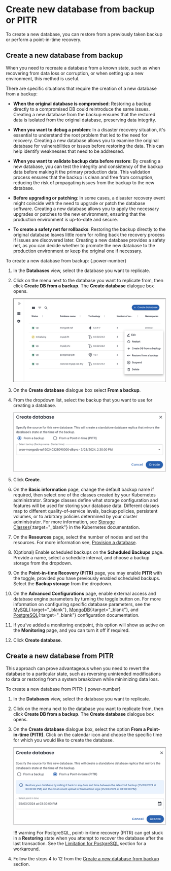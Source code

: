 # Create new database from backup or PITR

To create a new database, you can restore from a previously taken backup or perform a point-in-time recovery.

## Create a new database from backup

When you need to recreate a database from a known state, such as when recovering from data loss or corruption, or when setting up a new environment, this method is useful.

There are specific situations that require the creation of a new database from a backup:

- **When the original database is compromised**: Restoring a backup directly to a compromised DB could reintroduce the same issues. Creating a new database from the backup ensures that the restored data is isolated from the original database, preserving data integrity.

- **When you want to debug a problem**: In a disaster recovery situation, it's essential to understand the root problem that led to the need for recovery. Creating a new database allows you to examine the original database for vulnerabilities or issues before restoring the data. This can help identify weaknesses that need to be addressed.

- **When you want to validate backup data before restore**: By creating a new database, you can test the integrity and consistency of the backup data before making it the primary production data. This validation process ensures that the backup is clean and free from corruption, reducing the risk of propagating issues from the backup to the new database.

- **Before upgrading or patching**: In some cases, a disaster recovery event might coincide with the need to upgrade or patch the database software. Creating a new database allows you to apply the necessary upgrades or patches to the new environment, ensuring that the production environment is up-to-date and secure.

- **To create a safety net for rollbacks**: Restoring the backup directly to the original database leaves little room for rolling back the recovery process if issues are discovered later. Creating a new database provides a safety net, as you can decide whether to promote the new database to the production environment or keep the original one if necessary.


To create a new database from backup:
{.power-number}

1. In the <i class="uil uil-database"></i> **Databases** view, select the database you want to replicate.
2. Click on the <i class="uil uil-ellipsis-h"></i> menu next to the database you want to replicate from, then click **Create DB from a backup**. The **Create database** dialogue box opens.

    ![!image](../../images/create_new_db_from_backup.png)

3. On the **Create database** dialogue box select **From a backup**.

4. From the dropdown list, select the backup that you want to use for creating a database.

    ![!image](../../images/create_db.png)

5. Click **Create**.

6. On the **Basic information** page, change the default backup name if required, then select one of the classes created by your Kubernetes administrator.
Storage classes define what storage configuration and features will be used for storing your database data. Different classes map to different quality-of-service levels, backup policies, persistent volumes, or to arbitrary policies determined by your cluster administrator. For more information, see [Storage Classes](https://kubernetes.io/docs/concepts/storage/storage-classes/){:target="_blank"} in the Kubernetes documentation. 
7. On the **Resources** page, select the number of nodes and set the resources. For more information see, [Provision a database](../use/db_provision.md).
8. (Optional) Enable scheduled backups on the **Scheduled Backups** page. Provide a name, select a schedule interval, and choose a backup storage from the dropdown.
9. On the **Point-in-time Recovery (PITR)** page, you may enable **PITR** with the toggle, provided you have previously enabled scheduled backups. Select the **Backup storage** from the dropdown.

10. On the **Advanced Configurations** page, enable external access and database engine parameters by turning the toggle button on. For more information on configuring specific database parameters, see the [MySQL](https://dev.mysql.com/doc/refman/8.0/en/option-files.html){:target="_blank"}, [MongoDB](https://www.mongodb.com/docs/manual/reference/configuration-options){:target="_blank"}, and [PostgreSQL](https://www.postgresql.org/docs/current/config-setting.html#CONFIG-SETTING-CONFIGURATION-FILE){:target="_blank"} configuration documentation.

11. If you’ve added a monitoring endpoint, this option will show as active on the **Monitoring** page, and you can turn it off if required.
12. Click **Create database**.


## Create a new database from PITR

This approach can prove advantageous when you need to revert the database to a particular state, such as reversing unintended modifications to data or restoring from a system breakdown while minimizing data loss.

To create a new database from PITR:
{.power-number}

1. In the <i class="uil uil-database"></i> **Databases** view, select the database you want to replicate.

2. Click on the <i class="uil uil-ellipsis-h"></i> menu next to the database you want to replicate from, then click **Create DB from a backup**. The **Create database** dialogue box opens.

3. On the **Create database** dialogue box, select the option **From a Point-in-time (PITR)**. Click on the calendar icon and choose the specific time for which you would like to create the database.

    ![!image](../../images/create_db_from_pitr.png)

    !!! warning
        For PostgreSQL, point-in-time recovery (PITR) can get stuck in a **Restoring** state when you attempt to recover the database after the last transaction. See the [Limitation for PostgreSQL](../createBackups/EnablePITR.md#limitation) section for a workaround.

4. Follow the steps 4 to 12 from the [Create a new database from backup](#create-a-new-database-from-backup) section.




